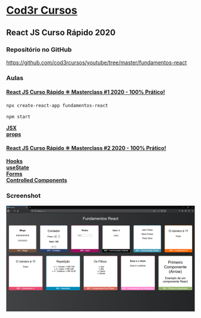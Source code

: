 # [Cod3r Cursos](https://www.cod3r.com.br)

## React JS Curso Rápido 2020 ##

### Repositório no GitHub

https://github.com/cod3rcursos/youtube/tree/master/fundamentos-react

### Aulas

#### [React JS Curso Rápido ⚛️ Masterclass #1 2020 - 100% Prático!](https://www.youtube.com/watch?v=XQxitgyZ_S4)

```
npx create-react-app fundamentos-react
```

```
npm start
```

**[JSX](https://reactjs.org/docs/introducing-jsx.html)**  
**[props](https://reactjs.org/docs/components-and-props.html)**  

#### [React JS Curso Rápido ⚛️ Masterclass #2 2020 - 100% Prático!](https://www.youtube.com/watch?v=GJ8Vm-h0V8I)

**[Hooks](https://reactjs.org/docs/hooks-intro.html)**  
**[useState](https://reactjs.org/docs/hooks-reference.html#usestate)**  
**[Forms](https://reactjs.org/docs/forms.html)**  
**[Controlled Components](https://reactjs.org/docs/forms.html#controlled-components)**  

### Screenshot

![app](./fundamentos-react/screenshot.png)